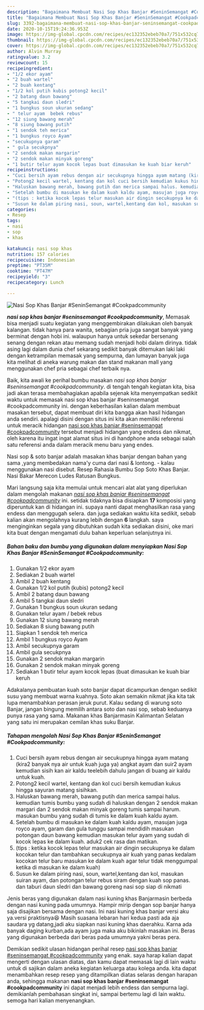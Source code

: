 ```yaml
---
description: "Bagaimana Membuat Nasi Sop Khas Banjar #SeninSemangat #Cookpadcommunity Lezat"
title: "Bagaimana Membuat Nasi Sop Khas Banjar #SeninSemangat #Cookpadcommunity Lezat"
slug: 3392-bagaimana-membuat-nasi-sop-khas-banjar-seninsemangat-cookpadcommunity-lezat
date: 2020-10-15T19:24:36.953Z
image: https://img-global.cpcdn.com/recipes/ec132352ebeb70a7/751x532cq70/nasi-sop-khas-banjar-seninsemangat-cookpadcommunity-foto-resep-utama.jpg
thumbnail: https://img-global.cpcdn.com/recipes/ec132352ebeb70a7/751x532cq70/nasi-sop-khas-banjar-seninsemangat-cookpadcommunity-foto-resep-utama.jpg
cover: https://img-global.cpcdn.com/recipes/ec132352ebeb70a7/751x532cq70/nasi-sop-khas-banjar-seninsemangat-cookpadcommunity-foto-resep-utama.jpg
author: Alvin Murray
ratingvalue: 3.2
reviewcount: 15
recipeingredient:
- "1/2 ekor ayam"
- "2 buah wartel"
- "2 buah kentang"
- "1/2 kol putih kubis potong2 kecil"
- "2 batang daun bawang"
- "5 tangkai daun sledri"
- "1 bungkus soun ukuran sedang"
- " telur ayam  bebek rebus"
- "12 siung bawang merah"
- "8 siung bawang putih"
- "1 sendok teh merica"
- "1 bungkus royco Ayam"
- "secukupnya garam"
- " gula secukpnya"
- "2 sendok makan margarin"
- "2 sendok makan minyak goreng"
- "1 butir telur ayam kocok lepas buat dimasukan ke kuah biar keruh"
recipeinstructions:
- "Cuci bersih ayam rebus dengan air secukupnya hingga ayam matang (kira2 banyak nya air untuk kuah juga ya) angkat ayam dan suir2 ayam kemudian sisih kan air kaldu teelebih dahulu jangan di buang air kaldu untuk kuah."
- "Potong2 kecil wartel, kentang dan kol cuci bersih kemudian kukus hingga sayuran matang sisihkan."
- "Haluskan bawang merah, bawang putih dan merica sampai halus. kemudian tumis bumbu yang sudah di haluskan dengan 2 sendok makan margari dan 2 sendok makan minyak goreng tumis sampai harum. masukan bumbu yang sudah di tumis ke dalam kuah kaldu ayam."
- "Setelah bumbu di masukan ke dalam kuah kaldu ayam, masujan juga royco ayam, garam dan gula tunggu sampai mendidih masukan potongan daun bawang kemudian masukan telur ayam yang sudah di kocok lepas ke dalam kuah. aduk2 cek rasa dan matikan."
- "(tips : ketika kocok lepas telur masukan air dingin secukupnya ke dalam kocokan telur dan tambahkan secukupnya air kuah yang panas kedalam kocokan telur baru masukan ke dalam kuah agar telur tidak menggumpal ketika di masukan ke dalam kuah)"
- "Susun ke dalam piring nasi, soun, wartel,kentang dan kol, masukan suiran ayam, dan potongan telur rebus siram dengan kuah sop panas. dan taburi daun sledri dan bawang goreng nasi sop siap di nikmati"
categories:
- Resep
tags:
- nasi
- sop
- khas

katakunci: nasi sop khas 
nutrition: 157 calories
recipecuisine: Indonesian
preptime: "PT35M"
cooktime: "PT47M"
recipeyield: "3"
recipecategory: Lunch

---
```



![Nasi Sop Khas Banjar #SeninSemangat #Cookpadcommunity](https://img-global.cpcdn.com/recipes/ec132352ebeb70a7/751x532cq70/nasi-sop-khas-banjar-seninsemangat-cookpadcommunity-foto-resep-utama.jpg)

<b><i>nasi sop khas banjar #seninsemangat #cookpadcommunity</i></b>, Memasak bisa menjadi suatu kegiatan yang menggembirakan dilakukan oleh banyak kalangan. tidak hanya para wanita, sebagian pria juga sangat banyak yang berminat dengan hobi ini. walaupun hanya untuk sekedar bersenang senang dengan rekan atau memang sudah menjadi hobi dalam dirinya. tidak asing lagi dalam dunia chef sekarang sedikit banyak ditemukan laki laki dengan ketrampilan memasak yang sempurna, dan lumayan banyak juga kita melihat di aneka warung makan dan stand makanan mall yang menggunakan chef pria sebagai chef terbaik nya.

Baik, kita awali ke perihal bumbu masakan <i>nasi sop khas banjar #seninsemangat #cookpadcommunity</i>. di tengah tengah kegiatan kita, bisa jadi akan terasa membahagiakan apabila sejenak kita menyempatkan sedikit waktu untuk memasak nasi sop khas banjar #seninsemangat #cookpadcommunity ini. dengan keberhasilan kalian dalam membuat masakan tersebut, dapat membuat diri kita bangga akan hasil hidangan anda sendiri. apalagi disini dengan situs ini kita akan memiliki referensi untuk meracik hidangan <u>nasi sop khas banjar #seninsemangat #cookpadcommunity</u> tersebut menjadi hidangan yang endess dan nikmat, oleh karena itu ingat ingat alamat situs ini di handphone anda sebagai salah satu referensi anda dalam meracik menu baru yang endes.

Nasi sop &amp; soto banjar adalah masakan khas banjar dengan bahan yang sama ,yang membedakan nama&#39;y cuma dari nasi &amp; lontong. - kalau menggunakan nasi disebut. Resep Rahasia Bumbu Sop Soto Khas Banjar. Nasi Bakar Merecon Ludes Ratusan Bungkus.


Mari langsung saja kita memulai untuk mencari alat alat yang diperlukan dalam mengolah makanan <u><i>nasi sop khas banjar #seninsemangat #cookpadcommunity</i></u> ini. setidak tidaknya bisa disiapkan <b>17</b> komposisi yang diperuntuk kan di hidangan ini. supaya nanti dapat menghasilkan rasa yang endess dan menggugah selera. dan juga sediakan waktu kita sedikit, sebab kalian akan mengolahnya kurang lebih dengan <b>6</b> langkah. saya menginginkan segala yang dibutuhkan sudah kita sediakan disini, oke mari kita buat dengan mengamati dulu bahan keperluan selanjutnya ini.

<!--inarticleads1-->

##### Bahan baku dan bumbu yang digunakan dalam menyiapkan Nasi Sop Khas Banjar #SeninSemangat #Cookpadcommunity:

1. Gunakan 1/2 ekor ayam
1. Sediakan 2 buah wartel
1. Ambil 2 buah kentang
1. Gunakan 1/2 kol putih (kubis) potong2 kecil
1. Ambil 2 batang daun bawang
1. Ambil 5 tangkai daun sledri
1. Gunakan 1 bungkus soun ukuran sedang
1. Gunakan  telur ayam / bebek rebus
1. Gunakan 12 siung bawang merah
1. Sediakan 8 siung bawang putih
1. Siapkan 1 sendok teh merica
1. Ambil 1 bungkus royco Ayam
1. Ambil secukupnya garam
1. Ambil  gula secukpnya
1. Gunakan 2 sendok makan margarin
1. Gunakan 2 sendok makan minyak goreng
1. Sediakan 1 butir telur ayam kocok lepas (buat dimasukan ke kuah biar keruh


Adakalanya pembuatan kuah soto banjar dapat dicampurkan dengan sedikit susu yang membuat warna kuahnya. Soto akan semakin nikmat jika kita tak lupa menambahkan perasan jeruk purut. Kalau sedang di warung soto Banjar, jangan bingung memilih antara soto dan nasi sop, sebab keduanya punya rasa yang sama. Makanan khas Banjarmasin Kalimantan Selatan yang satu ini merupakan cemilan khas suku Banjar. 

<!--inarticleads2-->

##### Tahapan mengolah Nasi Sop Khas Banjar #SeninSemangat #Cookpadcommunity:

1. Cuci bersih ayam rebus dengan air secukupnya hingga ayam matang (kira2 banyak nya air untuk kuah juga ya) angkat ayam dan suir2 ayam kemudian sisih kan air kaldu teelebih dahulu jangan di buang air kaldu untuk kuah.
1. Potong2 kecil wartel, kentang dan kol cuci bersih kemudian kukus hingga sayuran matang sisihkan.
1. Haluskan bawang merah, bawang putih dan merica sampai halus. kemudian tumis bumbu yang sudah di haluskan dengan 2 sendok makan margari dan 2 sendok makan minyak goreng tumis sampai harum. masukan bumbu yang sudah di tumis ke dalam kuah kaldu ayam.
1. Setelah bumbu di masukan ke dalam kuah kaldu ayam, masujan juga royco ayam, garam dan gula tunggu sampai mendidih masukan potongan daun bawang kemudian masukan telur ayam yang sudah di kocok lepas ke dalam kuah. aduk2 cek rasa dan matikan.
1. (tips : ketika kocok lepas telur masukan air dingin secukupnya ke dalam kocokan telur dan tambahkan secukupnya air kuah yang panas kedalam kocokan telur baru masukan ke dalam kuah agar telur tidak menggumpal ketika di masukan ke dalam kuah)
1. Susun ke dalam piring nasi, soun, wartel,kentang dan kol, masukan suiran ayam, dan potongan telur rebus siram dengan kuah sop panas. dan taburi daun sledri dan bawang goreng nasi sop siap di nikmati


Jenis beras yang digunakan dalam nasi kuning khas Banjarmasin berbeda dengan nasi kuning pada umumnya. Hampir mirip dengan sop banjar hanya saja disajikan bersama dengan nasi. Ini nasi kuning khas banjar versi aku ya.versi praktisnya😆 Masih suasana lebaran hari kedua pasti ada aja saudara yg datang,jadi aku siapkan nasi kuning khas daerahku. Karna ada banyak daging kurban,ada ayam juga maka aku bikinlah masakan ini. Beras yang digunakan berbeda dari beras pada umumnya yakni beras pera. 

Demikian sedikit ulasan hidangan perihal resep <u>nasi sop khas banjar #seninsemangat #cookpadcommunity</u> yang enak. saya harap kalian dapat mengerti dengan ulasan diatas, dan kamu dapat memasak lagi di lain waktu untuk di sajikan dalam aneka kegiatan keluarga atau kolega anda. kita dapat menambahkan resep resep yang ditampilkan diatas selaras dengan harapan anda, sehingga makanan <b>nasi sop khas banjar #seninsemangat #cookpadcommunity</b> ini dapat menjadi lebih endess dan sempurna lagi. demikianlah pembahasan singkat ini, sampai bertemu lagi di lain waktu. semoga hari kalian menyenangkan.

